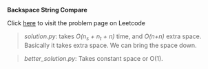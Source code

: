 **Backspace String Compare**

Click [here](https://leetcode.com/problems/backspace-string-compare/) to visit the problem page on Leetcode

> *solution.py*: takes *O(n<sub>s</sub> + n<sub>t</sub> + n)* time, and *O(n+n)* extra space. Basically it takes extra space. We can bring the space down.


> *better_solution.py*: Takes constant space or O(1).